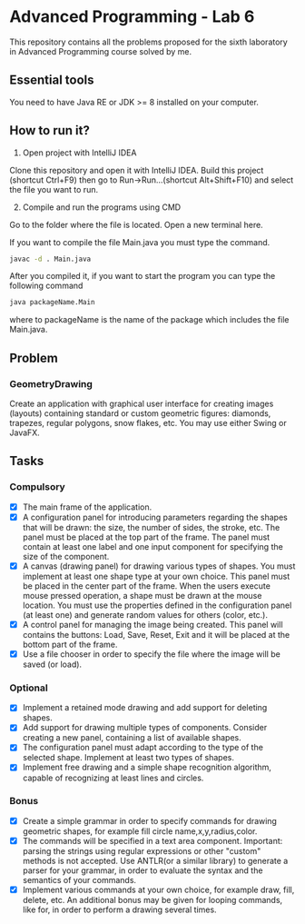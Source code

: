 # Advanced Programming - Lab 6

This repository contains all the problems proposed for the sixth laboratory in Advanced Programming course
solved by me.

## Essential tools

You need to have Java RE or JDK >= 8 installed on your computer.

## How to run it?

1. Open project with IntelliJ IDEA

Clone this repository and open it with IntelliJ IDEA. Build this project
(shortcut Ctrl+F9) then go to Run->Run...(shortcut Alt+Shift+F10) and select
the file you want to run.

2. Compile and run the programs using CMD

Go to the folder where the file is located. Open a new terminal here.

If you want to compile the file Main.java you must type the command.

```bash
javac -d . Main.java
```

After you compiled it, if you want to start the program you can type the
following command

```bash
java packageName.Main
```

where to packageName is the name of the package which includes the file Main.java.

## Problem

### GeometryDrawing
Create an application with graphical user interface for creating images (layouts) containing standard or custom geometric figures: diamonds, trapezes, regular polygons, snow flakes, etc.
You may use either Swing or JavaFX.

## Tasks

### Compulsory

- [x] The main frame of the application.
- [x] A configuration panel for introducing parameters regarding the shapes that will be drawn: the size, the number of sides, the stroke, etc.
The panel must be placed at the top part of the frame. The panel must contain at least one label and one input component for specifying the size of the component.
- [x] A canvas (drawing panel) for drawing various types of shapes. You must implement at least one shape type at your own choice. This panel must be placed in the center part of the frame.
When the users execute mouse pressed operation, a shape must be drawn at the mouse location. You must use the properties defined in the configuration panel (at least one) and generate random values for others (color, etc.).
- [x] A control panel for managing the image being created. This panel will contains the buttons: Load, Save, Reset, Exit and it will be placed at the bottom part of the frame.
- [x] Use a file chooser in order to specify the file where the image will be saved (or load).

### Optional

- [x] Implement a retained mode drawing and add support for deleting shapes.
- [x] Add support for drawing multiple types of components. Consider creating a new panel, containing a list of available shapes.
- [x] The configuration panel must adapt according to the type of the selected shape. Implement at least two types of shapes.
- [x] Implement free drawing and a simple shape recognition algorithm, capable of recognizing at least lines and circles.

### Bonus

- [x] Create a simple grammar in order to specify commands for drawing geometric shapes, for example fill circle name,x,y,radius,color.
- [x] The commands will be specified in a text area component. Important: parsing the strings using regular expressions or other "custom" methods is not accepted.
Use ANTLR(or a similar library) to generate a parser for your grammar, in order to evaluate the syntax and the semantics of your commands.
- [x] Implement various commands at your own choice, for example draw, fill, delete, etc.
An additional bonus may be given for looping commands, like for, in order to perform a drawing several times.